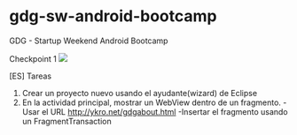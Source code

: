 gdg-sw-android-bootcamp
=======================

GDG - Startup Weekend Android Bootcamp

Checkpoint 1
<img src="https://dl.dropboxusercontent.com/u/8418860/android/workshop/checkpoint1.png"/>

[ES]
Tareas
1. Crear un proyecto nuevo usando el ayudante(wizard) de Eclipse
2. En la actividad principal, mostrar un WebView dentro de un fragmento. 
	-Usar el URL http://ykro.net/gdgabout.html 
	-Insertar el fragmento usando un FragmentTransaction
